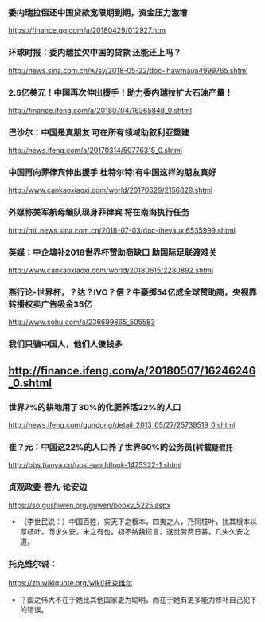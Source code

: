 ### 委内瑞拉偿还中国贷款宽限期到期，资金压力激增
https://finance.qq.com/a/20180429/012927.htm
### 环球时报：委内瑞拉欠中国的贷款 还能还上吗？
http://news.sina.com.cn/w/sy/2018-05-22/doc-ihawmaua4999765.shtml
### 2.5亿美元！中国再次伸出援手！助力委内瑞拉扩大石油产量！
http://finance.ifeng.com/a/20180704/16365848_0.shtml
### 巴沙尔：中国是真朋友 可在所有领域助叙利亚重建
http://news.ifeng.com/a/20170314/50776315_0.shtml
### 中国再向菲律宾伸出援手 杜特尔特:有中国这样的朋友真好
http://www.cankaoxiaoxi.com/world/20170629/2156829.shtml
### 外媒称美军航母编队现身菲律宾 将在南海执行任务
http://mil.news.sina.com.cn/2018-07-03/doc-ihevauxi6535999.shtml
### 英媒：中企填补2018世界杯赞助商缺口 助国际足联渡难关
http://www.cankaoxiaoxi.com/world/20180615/2280892.shtml
### 燕行论-世界杯，？达？IVO？信？牛豪掷54亿成全球赞助商，央视靠转播权卖广告吸金35亿
http://www.sohu.com/a/236699865_505583
### 我们只骗中国人，他们人傻钱多
http://finance.ifeng.com/a/20180507/16246246_0.shtml
---
### 世界7%的耕地用了30%的化肥养活22%的人口
http://news.ifeng.com/gundong/detail_2013_05/27/25739519_0.shtml
### 崔？元：中国这22%的人口养了世界60%的公务员(转载`疑假托`
http://bbs.tianya.cn/post-worldlook-1475322-1.shtml
### 贞观政要·卷九·论安边
https://so.gushiwen.org/guwen/bookv_5225.aspx
- （李世民说：）中国百姓，实天下之根本，四夷之人，乃同枝叶，扰其根本以厚枝叶，而求久安，未之有也。初不纳魏征言，遂觉劳费日甚，几失久安之道。
### 托克维尔说：
https://zh.wikiquote.org/wiki/托克维尔
- ？国之伟大不在于她比其他国家更为聪明，而在于她有更多能力修补自己犯下的错误。